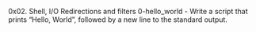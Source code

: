 0x02. Shell, I/O Redirections and filters
0-hello_world - Write a script that prints “Hello, World”, followed by a new line to the standard output.
